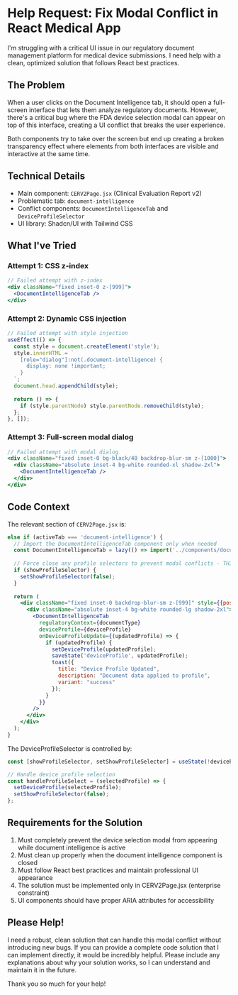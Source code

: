 # Help Request: Fix Modal Conflict in React Medical App

I'm struggling with a critical UI issue in our regulatory document management platform for medical device submissions. I need help with a clean, optimized solution that follows React best practices.

## The Problem
When a user clicks on the Document Intelligence tab, it should open a full-screen interface that lets them analyze regulatory documents. However, there's a critical bug where the FDA device selection modal can appear on top of this interface, creating a UI conflict that breaks the user experience.

Both components try to take over the screen but end up creating a broken transparency effect where elements from both interfaces are visible and interactive at the same time.

## Technical Details
- Main component: `CERV2Page.jsx` (Clinical Evaluation Report v2)
- Problematic tab: `document-intelligence`
- Conflict components: `DocumentIntelligenceTab` and `DeviceProfileSelector`
- UI library: Shadcn/UI with Tailwind CSS

## What I've Tried

### Attempt 1: CSS z-index
```jsx
// Failed attempt with z-index
<div className="fixed inset-0 z-[999]">
  <DocumentIntelligenceTab />
</div>
```

### Attempt 2: Dynamic CSS injection
```jsx
// Failed attempt with style injection
useEffect(() => {
  const style = document.createElement('style');
  style.innerHTML = `
    [role="dialog"]:not(.document-intelligence) { 
      display: none !important;
    }
  `;
  document.head.appendChild(style);
  
  return () => {
    if (style.parentNode) style.parentNode.removeChild(style);
  };
}, []);
```

### Attempt 3: Full-screen modal dialog
```jsx
// Failed attempt with modal dialog
<div className="fixed inset-0 bg-black/40 backdrop-blur-sm z-[1000]">
  <div className="absolute inset-4 bg-white rounded-xl shadow-2xl">
    <DocumentIntelligenceTab />
  </div>
</div>
```

## Code Context
The relevant section of `CERV2Page.jsx` is:

```jsx
else if (activeTab === 'document-intelligence') {
  // Import the DocumentIntelligenceTab component only when needed
  const DocumentIntelligenceTab = lazy(() => import('../components/document-intelligence/DocumentIntelligenceTab'));
  
  // Force close any profile selectors to prevent modal conflicts - THIS DOESN'T WORK
  if (showProfileSelector) {
    setShowProfileSelector(false);
  }
  
  return (
    <div className="fixed inset-0 backdrop-blur-sm z-[999]" style={{position: 'fixed'}}>
      <div className="absolute inset-4 bg-white rounded-lg shadow-2xl">
        <DocumentIntelligenceTab 
          regulatoryContext={documentType}
          deviceProfile={deviceProfile}
          onDeviceProfileUpdate={(updatedProfile) => {
            if (updatedProfile) {
              setDeviceProfile(updatedProfile);
              saveState('deviceProfile', updatedProfile);
              toast({
                title: "Device Profile Updated",
                description: "Document data applied to profile",
                variant: "success"
              });
            }
          }}
        />
      </div>
    </div>
  );
}
```

The DeviceProfileSelector is controlled by:
```jsx
const [showProfileSelector, setShowProfileSelector] = useState(!deviceProfile);

// Handle device profile selection
const handleProfileSelect = (selectedProfile) => {
  setDeviceProfile(selectedProfile);
  setShowProfileSelector(false);
};
```

## Requirements for the Solution
1. Must completely prevent the device selection modal from appearing while document intelligence is active
2. Must clean up properly when the document intelligence component is closed
3. Must follow React best practices and maintain professional UI appearance
4. The solution must be implemented only in CERV2Page.jsx (enterprise constraint)
5. UI components should have proper ARIA attributes for accessibility

## Please Help!
I need a robust, clean solution that can handle this modal conflict without introducing new bugs. If you can provide a complete code solution that I can implement directly, it would be incredibly helpful. Please include any explanations about why your solution works, so I can understand and maintain it in the future.

Thank you so much for your help!